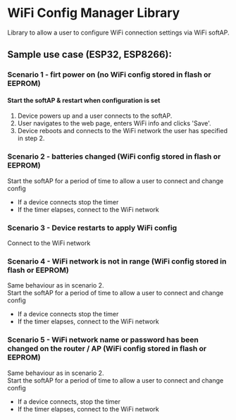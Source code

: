 # WiFi Config Manager Library

Library to allow a user to configure WiFi connection settings via WiFi softAP.

## Sample use case (ESP32, ESP8266): 
  ### Scenario 1 - firt power on (no WiFi config stored in flash or EEPROM)  
  #### Start the softAP & restart when configuration is set

1. Device powers up and a user connects to the softAP. 
2. User navigates to the web page, enters WiFi info and clicks 'Save'. 
3. Device reboots and connects to the WiFi network the user has specified in step 2. 

### Scenario 2 - batteries changed (WiFi config stored in flash or EEPROM)
  Start the softAP for a period of time to allow a user to connect and change config
  - If a device connects stop the timer
  - If the timer elapses,  connect to the WiFi network

### Scenario 3 - Device restarts to apply WiFi config
Connect to the WiFi network

### Scenario 4 - WiFi network is not in range (WiFi config stored in flash or EEPROM)
Same behaviour as in scenario 2.  
  Start the softAP for a period of time to allow a user to connect and change config
  - If a device connects stop the timer
  - If the timer elapses,  connect to the WiFi network

### Scenario 5 - WiFi network name or password has been changed on the router / AP (WiFi config stored in flash or EEPROM)
Same behaviour as in scenario 2.  
Start the softAP for a period of time to allow a user to connect and change config
- If a device connects, stop the timer
- If the timer elapses, connect to the WiFi network